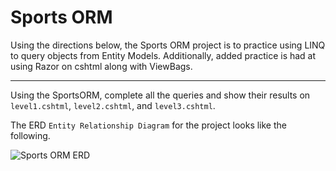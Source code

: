 # Sports ORM

Using the directions below, the Sports ORM project is to practice using LINQ to query objects from Entity Models.
Additionally, added practice is had at using Razor on cshtml along with ViewBags.

---

Using the SportsORM, complete all the queries and show their results on ```level1.cshtml```, ```level2.cshtml```, and ```level3.cshtml```.

The ERD ```Entity Relationship Diagram``` for the project looks like the following.

<img src="https://raw.githubusercontent.com/wgoode3/SportsORM/master/SportsERD.png" alt="Sports ORM ERD" />

